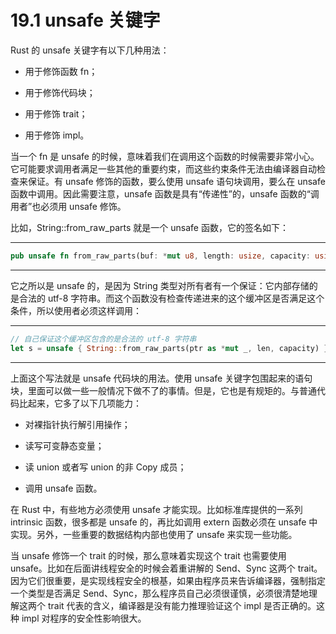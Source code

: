# 19.1 unsafe 关键字

Rust 的 unsafe 关键字有以下几种用法：

* 用于修饰函数 fn；

* 用于修饰代码块；

* 用于修饰 trait；

* 用于修饰 impl。

当一个 fn 是 unsafe 的时候，意味着我们在调用这个函数的时候需要非常小心。它可能要求调用者满足一些其他的重要约束，而这些约束条件无法由编译器自动检查来保证。有 unsafe 修饰的函数，要么使用 unsafe 语句块调用，要么在 unsafe 函数中调用。因此需要注意，unsafe 函数是具有“传递性”的，unsafe 函数的“调用者”也必须用 unsafe 修饰。

比如，String::from\_raw\_parts 就是一个 unsafe 函数，它的签名如下：

---

```rust
pub unsafe fn from_raw_parts(buf: *mut u8, length: usize, capacity: usize) -> String
```

---

它之所以是 unsafe 的，是因为 String 类型对所有者有一个保证：它内部存储的是合法的 utf-8 字符串。而这个函数没有检查传递进来的这个缓冲区是否满足这个条件，所以使用者必须这样调用：

---

```rust
// 自己保证这个缓冲区包含的是合法的 utf-8 字符串
let s = unsafe { String::from_raw_parts(ptr as *mut _, len, capacity) } ;
```

---

上面这个写法就是 unsafe 代码块的用法。使用 unsafe 关键字包围起来的语句块，里面可以做一些一般情况下做不了的事情。但是，它也是有规矩的。与普通代码比起来，它多了以下几项能力：

* 对裸指针执行解引用操作；

* 读写可变静态变量；

* 读 union 或者写 union 的非 Copy 成员；

* 调用 unsafe 函数。

在 Rust 中，有些地方必须使用 unsafe 才能实现。比如标准库提供的一系列 intrinsic 函数，很多都是 unsafe 的，再比如调用 extern 函数必须在 unsafe 中实现。另外，一些重要的数据结构内部也使用了 unsafe 来实现一些功能。

当 unsafe 修饰一个 trait 的时候，那么意味着实现这个 trait 也需要使用 unsafe。比如在后面讲线程安全的时候会着重讲解的 Send、Sync 这两个 trait。因为它们很重要，是实现线程安全的根基，如果由程序员来告诉编译器，强制指定一个类型是否满足 Send、Sync，那么程序员自己必须很谨慎，必须很清楚地理解这两个 trait 代表的含义，编译器是没有能力推理验证这个 impl 是否正确的。这种 impl 对程序的安全性影响很大。
